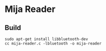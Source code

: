 # Mija Reader

## Build

```
sudo apt-get install libbluetooth-dev
cc mija-reader.c -lbluetooth -o mija-reader
```